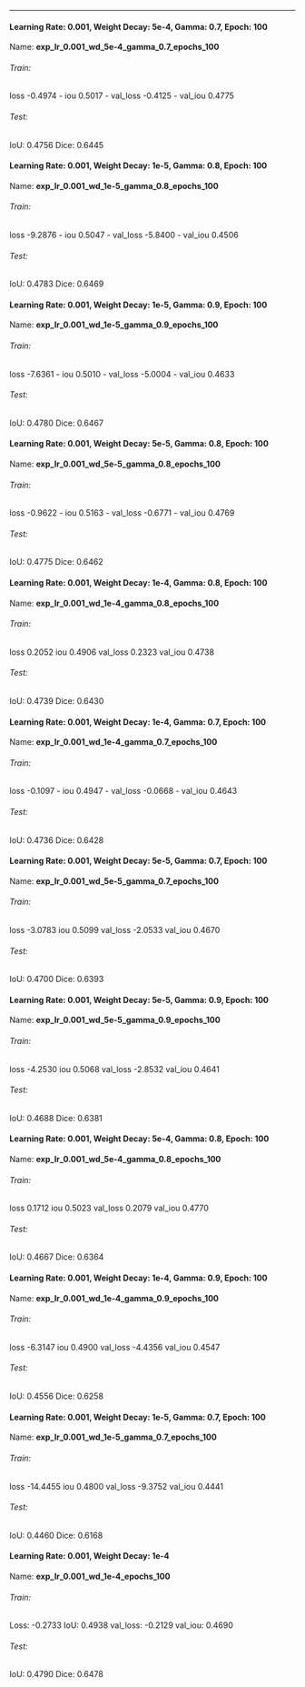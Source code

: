 ***
#### Learning Rate: 0.001, Weight Decay: 5e-4, Gamma: 0.7, Epoch: 100
Name: **exp_lr_0.001_wd_5e-4_gamma_0.7_epochs_100**
###### Train:
loss -0.4974 - iou 0.5017 - val_loss -0.4125 - val_iou 0.4775
###### Test:
IoU: 0.4756
Dice: 0.6445
#### Learning Rate: 0.001, Weight Decay: 1e-5, Gamma: 0.8, Epoch: 100
Name: **exp_lr_0.001_wd_1e-5_gamma_0.8_epochs_100**
###### Train:
loss -9.2876 - iou 0.5047 - val_loss -5.8400 - val_iou 0.4506
###### Test:
IoU: 0.4783
Dice: 0.6469

#### Learning Rate: 0.001, Weight Decay: 1e-5, Gamma: 0.9, Epoch: 100
Name: **exp_lr_0.001_wd_1e-5_gamma_0.9_epochs_100**
###### Train:
loss -7.6361 - iou 0.5010 - val_loss -5.0004 - val_iou 0.4633
###### Test:
IoU: 0.4780
Dice: 0.6467
#### Learning Rate: 0.001, Weight Decay: 5e-5, Gamma: 0.8, Epoch: 100
Name: **exp_lr_0.001_wd_5e-5_gamma_0.8_epochs_100**
###### Train:
loss -0.9622 - iou 0.5163 - val_loss -0.6771 - val_iou 0.4769
###### Test:
IoU: 0.4775
Dice: 0.6462

#### Learning Rate: 0.001, Weight Decay: 1e-4, Gamma: 0.8, Epoch: 100
Name: **exp_lr_0.001_wd_1e-4_gamma_0.8_epochs_100**
###### Train:
loss 0.2052
iou 0.4906
val_loss 0.2323
val_iou 0.4738
###### Test:
IoU: 0.4739
Dice: 0.6430
#### Learning Rate: 0.001, Weight Decay: 1e-4, Gamma: 0.7, Epoch: 100
Name: **exp_lr_0.001_wd_1e-4_gamma_0.7_epochs_100**
###### Train:
loss -0.1097 - iou 0.4947 - val_loss -0.0668 - val_iou 0.4643
###### Test:
IoU: 0.4736
Dice: 0.6428

#### Learning Rate: 0.001, Weight Decay: 5e-5, Gamma: 0.7, Epoch: 100
Name: **exp_lr_0.001_wd_5e-5_gamma_0.7_epochs_100**
###### Train:
loss -3.0783
iou 0.5099
val_loss -2.0533
val_iou 0.4670
###### Test:
IoU: 0.4700
Dice: 0.6393

#### Learning Rate: 0.001, Weight Decay: 5e-5, Gamma: 0.9, Epoch: 100
Name: **exp_lr_0.001_wd_5e-5_gamma_0.9_epochs_100**
###### Train:
loss -4.2530
iou 0.5068
val_loss -2.8532
val_iou 0.4641
###### Test:
IoU: 0.4688
Dice: 0.6381

#### Learning Rate: 0.001, Weight Decay: 5e-4, Gamma: 0.8, Epoch: 100
Name: **exp_lr_0.001_wd_5e-4_gamma_0.8_epochs_100**
###### Train:
loss 0.1712
iou 0.5023
val_loss 0.2079
val_iou 0.4770
###### Test:
IoU: 0.4667
Dice: 0.6364

#### Learning Rate: 0.001, Weight Decay: 1e-4, Gamma: 0.9, Epoch: 100
Name: **exp_lr_0.001_wd_1e-4_gamma_0.9_epochs_100**
###### Train:
loss -6.3147
iou 0.4900
val_loss -4.4356
val_iou 0.4547
###### Test:
IoU: 0.4556
Dice: 0.6258
#### Learning Rate: 0.001, Weight Decay: 1e-5, Gamma: 0.7, Epoch: 100
Name: **exp_lr_0.001_wd_1e-5_gamma_0.7_epochs_100**
###### Train:
loss -14.4455
iou 0.4800
val_loss -9.3752
val_iou 0.4441
###### Test:
IoU: 0.4460
Dice: 0.6168
#### Learning Rate: 0.001, Weight Decay: 1e-4
Name: **exp_lr_0.001_wd_1e-4_epochs_100**
###### Train:
Loss: -0.2733
IoU: 0.4938
val_loss: -0.2129
val_iou: 0.4690
###### Test:
IoU: 0.4790
Dice: 0.6478